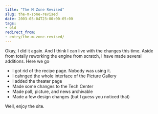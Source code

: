 ```yaml
---
title: "The M Zone Revised"
slug: the-m-zone-revised
date: 2003-05-04T23:00:00-05:00
tags:
- old
redirect_from:
- entry/the-m-zone-revised/
---
```

Okay, I did it again. And I think I can live with the changes this time. Aside from totally reworking the engine from scratch, I have made several additions. Here we go <br><ul><li>I got rid of the recipe page. Nobody was using it.<li> I cahnged the whole interface of the Picture Gallery<li> I added the theater page<li>Made some changes to the Tech Center<li>Made poll, picture, and news archivable<li>Made a few design changes (but I guess you noticed that)</ul>Well, enjoy the site.
